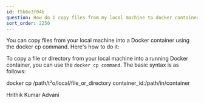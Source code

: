 ```yaml
---
id: f5b6e3f04b
question: How do I copy files from my local machine to docker container?
sort_order: 2250
---
```


You can copy files from your local machine into a Docker container using the docker cp command. Here's how to do it:

To copy a file or directory from your local machine into a running Docker container, you can use the `docker cp command`. The basic syntax is as follows:

docker cp /path/t²o/local/file_or_directory container_id:/path/in/container

Hrithik Kumar Advani

